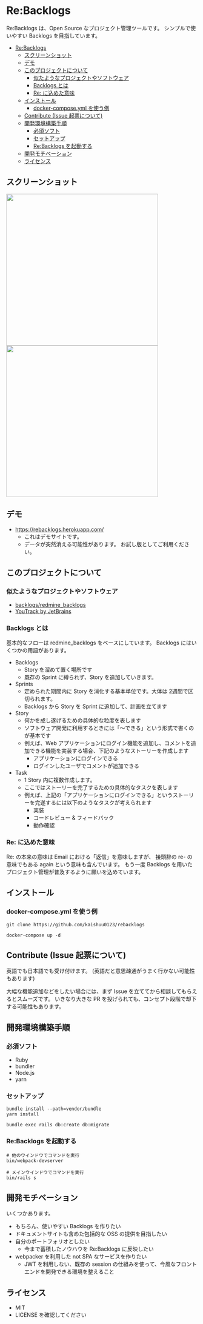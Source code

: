 # Re:Backlogs

Re:Backlogs は、Open Source なプロジェクト管理ツールです。
シンプルで使いやすい Backlogs を目指しています。

* [Re:Backlogs](#rebacklogs)
    * [スクリーンショット](#スクリーンショット)
    * [デモ](#デモ)
    * [このプロジェクトについて](#このプロジェクトについて)
       * [似たようなプロジェクトやソフトウェア](#似たようなプロジェクトやソフトウェア)
       * [Backlogs とは](#backlogs-とは)
       * [Re: に込めた意味](#re-に込めた意味)
    * [インストール](#インストール)
       * [docker-compose.yml を使う例](#docker-composeyml-を使う例)
    * [Contribute (Issue 起票について)](#contribute-issue-起票について)
    * [開発環境構築手順](#開発環境構築手順)
       * [必須ソフト](#必須ソフト)
       * [セットアップ](#セットアップ)
       * [Re:Backlogs を起動する](#rebacklogs-を起動する)
    * [開発モチベーション](#開発モチベーション)
    * [ライセンス](#ライセンス)

## スクリーンショット

<img src="https://raw.githubusercontent.com/kaishuu0123/rebacklogs/master/images_for_README/backlogs.png" width="400"> <img src="https://raw.githubusercontent.com/kaishuu0123/rebacklogs/master/images_for_README/kanban.png" width="400">

## デモ

* https://rebacklogs.herokuapp.com/
  * これはデモサイトです。
  * データが突然消える可能性があります。 お試し版としてご利用ください。

## このプロジェクトについて
### 似たようなプロジェクトやソフトウェア
* [backlogs/redmine_backlogs](https://github.com/backlogs/redmine_backlogs)
* [YouTrack by JetBrains](https://www.jetbrains.com/youtrack/)

### Backlogs とは

基本的なフローは redmine_backlogs をベースにしています。
Backlogs にはいくつかの用語があります。

* Backlogs
    * Story を溜めて置く場所です
    * 既存の Sprint に縛られず、Story を追加していきます。
* Sprints
    * 定められた期間内に Story を消化する基本単位です。大体は 2週間で区切られます。
    * Backlogs から Story を Sprint に追加して、計画を立てます
* Story
    * 何かを成し遂げるための具体的な粒度を表します
    * ソフトウェア開発に利用するときには「〜できる」という形式で書くのが基本です
    * 例えば、Web アプリケーションにログイン機能を追加し、コメントを追加できる機能を実装する場合、下記のようなストーリーを作成します
        * アプリケーションにログインできる
        * ログインしたユーザでコメントが追加できる
* Task
    * 1 Story 内に複数作成します。
    * ここではストーリーを完了するための具体的なタスクを表します
    * 例えば、上記の「アプリケーションにログインできる」というストーリーを完遂するには以下のようなタスクが考えられます
        * 実装
        * コードレビュー & フィードバック
        * 動作確認

### Re: に込めた意味

Re: の本来の意味は Email における「返信」を意味しますが、
接頭辞の re- の意味でもある again という意味も含んでいます。
もう一度 Backlogs を用いたプロジェクト管理が普及するように願いを込めています。

## インストール

### docker-compose.yml を使う例

```command
git clone https://github.com/kaishuu0123/rebacklogs

docker-compose up -d
```

## Contribute (Issue 起票について)

英語でも日本語でも受け付けます。
(英語だと意思疎通がうまく行かない可能性もあります)

大幅な機能追加などをしたい場合には、まず Issue を立ててから相談してもらえるとスムーズです。
いきなり大きな PR を投げられても、コンセプト段階で却下する可能性もあります。

## 開発環境構築手順
### 必須ソフト

* Ruby
* bundler
* Node.js
* yarn

### セットアップ

```command
bundle install --path=vendor/bundle
yarn install

bundle exec rails db:create db:migrate
```

### Re:Backlogs を起動する

```
# 他のウインドウでコマンドを実行
bin/webpack-devserver

# メインウインドウでコマンドを実行
bin/rails s
```

## 開発モチベーション
いくつかあります。

* もちろん、使いやすい Backlogs を作りたい
* ドキュメントサイトも含めた包括的な OSS の提供を目指したい
* 自分のポートフォリオとしたい
    * 今まで蓄積したノウハウを Re:Backlogs に反映したい
* webpacker を利用した not SPA なサービスを作りたい
    * JWT を利用しない、既存の session の仕組みを使って、今風なフロントエンドを開発できる環境を整えること

## ライセンス

* MIT
* LICENSE を確認してください
